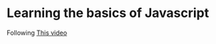 # Learning the basics of Javascript
Following [This video](https://www.youtube.com/watch?v=PkZNo7MFNFg&t=4s)